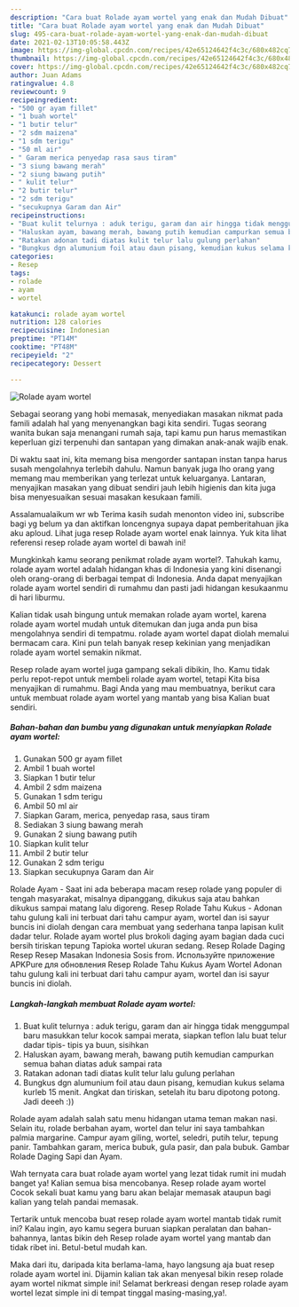 ```yaml
---
description: "Cara buat Rolade ayam wortel yang enak dan Mudah Dibuat"
title: "Cara buat Rolade ayam wortel yang enak dan Mudah Dibuat"
slug: 495-cara-buat-rolade-ayam-wortel-yang-enak-dan-mudah-dibuat
date: 2021-02-13T10:05:58.443Z
image: https://img-global.cpcdn.com/recipes/42e65124642f4c3c/680x482cq70/rolade-ayam-wortel-foto-resep-utama.jpg
thumbnail: https://img-global.cpcdn.com/recipes/42e65124642f4c3c/680x482cq70/rolade-ayam-wortel-foto-resep-utama.jpg
cover: https://img-global.cpcdn.com/recipes/42e65124642f4c3c/680x482cq70/rolade-ayam-wortel-foto-resep-utama.jpg
author: Juan Adams
ratingvalue: 4.8
reviewcount: 9
recipeingredient:
- "500 gr ayam fillet"
- "1 buah wortel"
- "1 butir telur"
- "2 sdm maizena"
- "1 sdm terigu"
- "50 ml air"
- " Garam merica penyedap rasa saus tiram"
- "3 siung bawang merah"
- "2 siung bawang putih"
- " kulit telur"
- "2 butir telur"
- "2 sdm terigu"
- "secukupnya Garam dan Air"
recipeinstructions:
- "Buat kulit telurnya : aduk terigu, garam dan air hingga tidak menggumpal baru masukkan telur kocok sampai merata, siapkan teflon lalu buat telur dadar tipis- tipis ya buun, sisihkan"
- "Haluskan ayam, bawang merah, bawang putih kemudian campurkan semua bahan diatas aduk sampai rata"
- "Ratakan adonan tadi diatas kulit telur lalu gulung perlahan"
- "Bungkus dgn alumunium foil atau daun pisang, kemudian kukus selama kurleb 15 menit. Angkat dan tiriskan, setelah itu baru dipotong potong. Jadi deeeh :))"
categories:
- Resep
tags:
- rolade
- ayam
- wortel

katakunci: rolade ayam wortel 
nutrition: 128 calories
recipecuisine: Indonesian
preptime: "PT14M"
cooktime: "PT48M"
recipeyield: "2"
recipecategory: Dessert

---
```



![Rolade ayam wortel](https://img-global.cpcdn.com/recipes/42e65124642f4c3c/680x482cq70/rolade-ayam-wortel-foto-resep-utama.jpg)

Sebagai seorang yang hobi memasak, menyediakan masakan nikmat pada famili adalah hal yang menyenangkan bagi kita sendiri. Tugas seorang  wanita bukan saja menangani rumah saja, tapi kamu pun harus memastikan keperluan gizi terpenuhi dan santapan yang dimakan anak-anak wajib enak.

Di waktu  saat ini, kita memang bisa mengorder santapan instan tanpa harus susah mengolahnya terlebih dahulu. Namun banyak juga lho orang yang memang mau memberikan yang terlezat untuk keluarganya. Lantaran, menyajikan masakan yang dibuat sendiri jauh lebih higienis dan kita juga bisa menyesuaikan sesuai masakan kesukaan famili. 

Assalamualaikum wr wb Terima kasih sudah menonton video ini, subscribe bagi yg belum ya dan aktifkan loncengnya supaya dapat pemberitahuan jika aku aploud. Lihat juga resep Rolade ayam wortel enak lainnya. Yuk kita lihat referensi resep rolade ayam wortel di bawah ini!

Mungkinkah kamu seorang penikmat rolade ayam wortel?. Tahukah kamu, rolade ayam wortel adalah hidangan khas di Indonesia yang kini disenangi oleh orang-orang di berbagai tempat di Indonesia. Anda dapat menyajikan rolade ayam wortel sendiri di rumahmu dan pasti jadi hidangan kesukaanmu di hari liburmu.

Kalian tidak usah bingung untuk memakan rolade ayam wortel, karena rolade ayam wortel mudah untuk ditemukan dan juga anda pun bisa mengolahnya sendiri di tempatmu. rolade ayam wortel dapat diolah memalui bermacam cara. Kini pun telah banyak resep kekinian yang menjadikan rolade ayam wortel semakin nikmat.

Resep rolade ayam wortel juga gampang sekali dibikin, lho. Kamu tidak perlu repot-repot untuk membeli rolade ayam wortel, tetapi Kita bisa menyajikan di rumahmu. Bagi Anda yang mau membuatnya, berikut cara untuk membuat rolade ayam wortel yang mantab yang bisa Kalian buat sendiri.

<!--inarticleads1-->

##### Bahan-bahan dan bumbu yang digunakan untuk menyiapkan Rolade ayam wortel:

1. Gunakan 500 gr ayam fillet
1. Ambil 1 buah wortel
1. Siapkan 1 butir telur
1. Ambil 2 sdm maizena
1. Gunakan 1 sdm terigu
1. Ambil 50 ml air
1. Siapkan  Garam, merica, penyedap rasa, saus tiram
1. Sediakan 3 siung bawang merah
1. Gunakan 2 siung bawang putih
1. Siapkan  kulit telur
1. Ambil 2 butir telur
1. Gunakan 2 sdm terigu
1. Siapkan secukupnya Garam dan Air


Rolade Ayam - Saat ini ada beberapa macam resep rolade yang populer di tengah masyarakat, misalnya dipanggang, dikukus saja atau bahkan dikukus sampai matang lalu digoreng. Resep Rolade Tahu Kukus - Adonan tahu gulung kali ini terbuat dari tahu campur ayam, wortel dan isi sayur buncis ini diolah dengan cara membuat yang sederhana tanpa lapisan kulit dadar telur. Rolade ayam wortel plus brokoli daging ayam bagian dada cuci bersih tiriskan tepung Tapioka wortel ukuran sedang. Resep Rolade Daging Resep Resep Masakan Indonesia Sosis from. Используйте приложение APKPure для обновления Resep Rolade Tahu Kukus Ayam Wortel Adonan tahu gulung kali ini terbuat dari tahu campur ayam, wortel dan isi sayur buncis ini diolah. 

<!--inarticleads2-->

##### Langkah-langkah membuat Rolade ayam wortel:

1. Buat kulit telurnya : aduk terigu, garam dan air hingga tidak menggumpal baru masukkan telur kocok sampai merata, siapkan teflon lalu buat telur dadar tipis- tipis ya buun, sisihkan
1. Haluskan ayam, bawang merah, bawang putih kemudian campurkan semua bahan diatas aduk sampai rata
1. Ratakan adonan tadi diatas kulit telur lalu gulung perlahan
1. Bungkus dgn alumunium foil atau daun pisang, kemudian kukus selama kurleb 15 menit. Angkat dan tiriskan, setelah itu baru dipotong potong. Jadi deeeh :))


Rolade ayam adalah salah satu menu hidangan utama teman makan nasi. Selain itu, rolade berbahan ayam, wortel dan telur ini saya tambahkan palmia margarine. Campur ayam giling, wortel, seledri, putih telur, tepung panir. Tambahkan garam, merica bubuk, gula pasir, dan pala bubuk. Gambar Rolade Daging Sapi dan Ayam. 

Wah ternyata cara buat rolade ayam wortel yang lezat tidak rumit ini mudah banget ya! Kalian semua bisa mencobanya. Resep rolade ayam wortel Cocok sekali buat kamu yang baru akan belajar memasak ataupun bagi kalian yang telah pandai memasak.

Tertarik untuk mencoba buat resep rolade ayam wortel mantab tidak rumit ini? Kalau ingin, ayo kamu segera buruan siapkan peralatan dan bahan-bahannya, lantas bikin deh Resep rolade ayam wortel yang mantab dan tidak ribet ini. Betul-betul mudah kan. 

Maka dari itu, daripada kita berlama-lama, hayo langsung aja buat resep rolade ayam wortel ini. Dijamin kalian tak akan menyesal bikin resep rolade ayam wortel nikmat simple ini! Selamat berkreasi dengan resep rolade ayam wortel lezat simple ini di tempat tinggal masing-masing,ya!.


